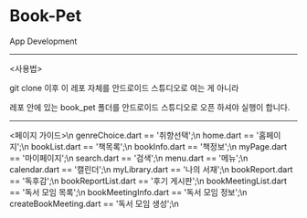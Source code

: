 # Book-Pet
App Development

*********************************************************************************
<사용법>

git clone 이후 이 레포 자체를 안드로이드 스튜디오로 여는 게 아니라 

레포 안에 있는 book_pet 폴더를 안드로이드 스튜디오로 오픈 하셔야 실행이 합니다.  

*********************************************************************************

<페이지 가이드>\n
genreChoice.dart == '취향선택';\n
home.dart == '홈페이지';\n
bookList.dart == '책목록';\n
bookInfo.dart == '책정보';\n
myPage.dart == '마이페이지';\n
search.dart == '검색';\n
menu.dart == '메뉴';\n
calendar.dart == '캘린더';\n
myLibrary.dart == '나의 서재';\n
bookReport.dart == '독후감';\n
bookReportList.dart == '후기 게시판';\n
bookMeetingList.dart == '독서 모임 목록';\n
bookMeetingInfo.dart == '독서 모임 정보';\n
createBookMeeting.dart == '독서 모임 생성';\n



